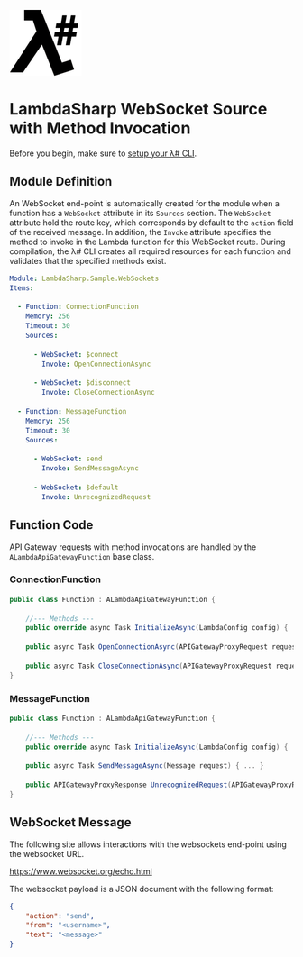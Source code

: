 ![λ#](../../src/DocFx/images/LambdaSharpLogo.png)

# LambdaSharp WebSocket Source with Method Invocation

Before you begin, make sure to [setup your λ# CLI](../../Docs/ReadMe.md).

## Module Definition

An WebSocket end-point is automatically created for the module when a function has a `WebSocket` attribute in its `Sources` section. The `WebSocket` attribute hold the route key, which corresponds by default to the `action` field of the received message. In addition, the `Invoke` attribute specifies the method to invoke in the Lambda function for this WebSocket route. During compilation, the λ# CLI creates all required resources for each function and validates that the specified methods exist.

```yaml
Module: LambdaSharp.Sample.WebSockets
Items:

  - Function: ConnectionFunction
    Memory: 256
    Timeout: 30
    Sources:

      - WebSocket: $connect
        Invoke: OpenConnectionAsync

      - WebSocket: $disconnect
        Invoke: CloseConnectionAsync

  - Function: MessageFunction
    Memory: 256
    Timeout: 30
    Sources:

      - WebSocket: send
        Invoke: SendMessageAsync

      - WebSocket: $default
        Invoke: UnrecognizedRequest
```

## Function Code

API Gateway requests with method invocations are handled by the `ALambdaApiGatewayFunction` base class.

### ConnectionFunction

```csharp
public class Function : ALambdaApiGatewayFunction {

    //--- Methods ---
    public override async Task InitializeAsync(LambdaConfig config) { ... }

    public async Task OpenConnectionAsync(APIGatewayProxyRequest request) { ... }

    public async Task CloseConnectionAsync(APIGatewayProxyRequest request) { ... }
}
```

### MessageFunction

```csharp
public class Function : ALambdaApiGatewayFunction {

    //--- Methods ---
    public override async Task InitializeAsync(LambdaConfig config) { ... }

    public async Task SendMessageAsync(Message request) { ... }

    public APIGatewayProxyResponse UnrecognizedRequest(APIGatewayProxyRequest request) { ... }
}
```


## WebSocket Message

The following site allows interactions with the websockets end-point using the websocket URL.

https://www.websocket.org/echo.html

The websocket payload is a JSON document with the following format:
```json
{
    "action": "send",
    "from": "<username>",
    "text": "<message>"
}
```
